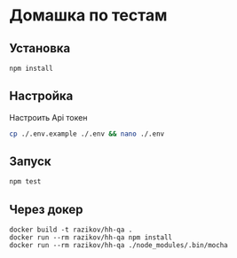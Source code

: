 # Домашка по тестам

## Установка

```Bash
npm install
```

## Настройка

Настроить Api токен
```Bash
cp ./.env.example ./.env && nano ./.env
```

## Запуск
```Bash
npm test
```

## Через докер
```
docker build -t razikov/hh-qa .
docker run --rm razikov/hh-qa npm install
docker run --rm razikov/hh-qa ./node_modules/.bin/mocha
```